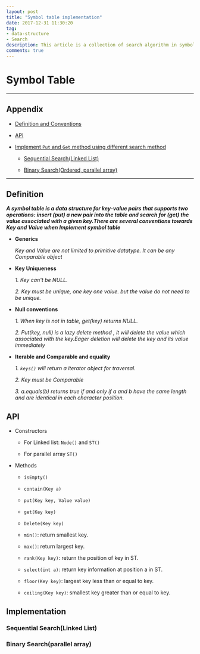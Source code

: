 ```yaml
---
layout: post
title: "Symbol table implementation"
date: 2017-12-31 11:30:20
tag:
- data-structure
- Search
description: This article is a collection of search algorithm in symbol table using different data-structure.
comments: true
---
```


# Symbol Table

<hr />

## Appendix

* [Definition and Conventions](#Definition)

* [API](#API)

* [Implement `Put` and `Get` method using different search method](#Implement)

  * [Sequential Search(Linked List)](#Sequential)

  * [Binary Search(Ordered, parallel array)](#Binary)

<hr />

## Definition

**_A symbol table is a data structure for key-value pairs that supports two operations: insert (put) a new pair into the table and search for (get) the value associated with a given key.There are several conventions towards Key and Value when Implement symbol table_**

* **Generics**

  _Key and Value are not limited to primitive datatype. It can be any Comparable object_

* **Key Uniqueness**

  _1. Key can't be NULL._

  _2. Key must be unique, one key one value. but the value do not need to be unique._

* **Null conventions**

  _1. When key is not in table, get(key) returns NULL._

  _2. Put(key, null) is a lazy delete method , it will delete the value which associated with the key.Eager deletion will delete the key and its value immediately_

* **Iterable and Comparable and equality**

  _1. `keys()` will return a iterator object for traversal._

  _2. Key must be Comparable_

  _3. a.equals(b) returns true if and only if a and b have the same length and are identical in each character position._

## API

* Constructors

  * For Linked list: `Node()` and `ST()`

  * For parallel array `ST()`

* Methods

  * `isEmpty()`

  * `contain(Key a)`

  * `put(Key key, Value value)`

  * `get(Key key)`

  * `Delete(Key key)`

  * `min()`: return smallest key.

  * `max()`: return largest key.

  * `rank(Key key)`: return the position of key in ST.

  * `select(int a)`: return key information at position a in ST.

  * `floor(Key key)`: largest key less than or equal to key.

  * `ceiling(Key key)`: smallest key greater than or equal to key.

## Implementation

### Sequential Search(Linked List)

### Binary Search(parallel array)
